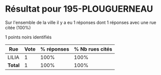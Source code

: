 # Résultat pour 195-PLOUGUERNEAU

Sur l'ensemble de la ville il y a eu 1 réponses dont 1 réponses avec une rue citée (100%)

1 points noirs identifiés

| Rue | Vote | % réponses | % Nb rues cités|
|-----|------|------------|----------------|
| LILIA | 1 | 100% | 100%|
| **Total** | 1 | 100% | 100%|
